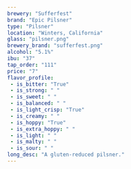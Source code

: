 ```yaml
---
brewery: "Sufferfest"
brand: "Epic Pilsner"
type: "Pilsner"
location: "Winters, California"
glass: "pilsner.png"
brewery_brand: "sufferfest.png"
alcohol: "5.1%"
ibu: "37"
tap_order: "111"
price: "7"
flavor_profile:
 - is_bitter: "True"
 - is_strong: " "
 - is_sweet: " "
 - is_balanced: " "
 - is_light_crisp: "True"
 - is_creamy: " "
 - is_hoppy: "True"
 - is_extra_hoppy: " "
 - is_light: " "
 - is_malty: " "
 - is_sour: " "
long_desc: "A gluten-reduced pilsner."
---
```

